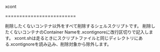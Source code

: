 xcont

=========================

削除したくないコンテナ以外をすべて削除するシェルスクリプトです。
削除したくないコンテナのContainer Nameを.xcontignoreに改行区切りで記入します。
xcont.shは走るときにスクリプトファイルと同じディレクトリにある.xcontignoreを読み込み、削除対象から除外します。
